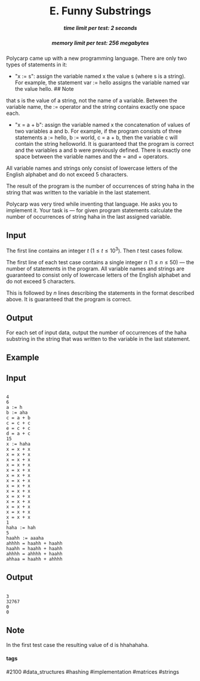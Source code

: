 <h1 style='text-align: center;'> E. Funny Substrings</h1>

<h5 style='text-align: center;'>time limit per test: 2 seconds</h5>
<h5 style='text-align: center;'>memory limit per test: 256 megabytes</h5>

Polycarp came up with a new programming language. There are only two types of statements in it: 

* "x := s": assign the variable named x the value s (where s is a string). For example, the statement var := hello assigns the variable named var the value hello. ## Note

 that s is the value of a string, not the name of a variable. Between the variable name, the := operator and the string contains exactly one space each.
* "x = a + b": assign the variable named x the concatenation of values of two variables a and b. For example, if the program consists of three statements a := hello, b := world, c = a + b, then the variable c will contain the string helloworld. It is guaranteed that the program is correct and the variables a and b were previously defined. There is exactly one space between the variable names and the = and + operators.

All variable names and strings only consist of lowercase letters of the English alphabet and do not exceed $5$ characters.

The result of the program is the number of occurrences of string haha in the string that was written to the variable in the last statement.

Polycarp was very tired while inventing that language. He asks you to implement it. Your task is — for given program statements calculate the number of occurrences of string haha in the last assigned variable.

## Input

The first line contains an integer $t$ ($1 \le t \le 10^3$). Then $t$ test cases follow.

The first line of each test case contains a single integer $n$ ($1 \le n \le 50$) — the number of statements in the program. All variable names and strings are guaranteed to consist only of lowercase letters of the English alphabet and do not exceed $5$ characters.

This is followed by $n$ lines describing the statements in the format described above. It is guaranteed that the program is correct.

## Output

For each set of input data, output the number of occurrences of the haha substring in the string that was written to the variable in the last statement.

## Example

## Input


```

4
6
a := h
b := aha
c = a + b
c = c + c
e = c + c
d = a + c
15
x := haha
x = x + x
x = x + x
x = x + x
x = x + x
x = x + x
x = x + x
x = x + x
x = x + x
x = x + x
x = x + x
x = x + x
x = x + x
x = x + x
x = x + x
1
haha := hah
5
haahh := aaaha
ahhhh = haahh + haahh
haahh = haahh + haahh
ahhhh = ahhhh + haahh
ahhaa = haahh + ahhhh

```
## Output


```

3
32767
0
0

```
## Note

In the first test case the resulting value of d is hhahahaha.



#### tags 

#2100 #data_structures #hashing #implementation #matrices #strings 
